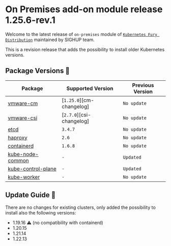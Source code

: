 # On Premises add-on module release 1.25.6-rev.1

Welcome to the latest release of `on-premises` module of [`Kubernetes Fury Distribution`](https://github.com/sighupio/fury-distribution) maintained by SIGHUP team.

This is a revision release that adds the possibility to install older Kubernetes versions.

## Package Versions 🚢

| Package                                        | Supported Version        | Previous Version |
| ---------------------------------------------- | ------------------------ | ---------------- |
| [vmware-cm](katalog/vmware-cm)                 | [`1.25.0`][cm-changelog] | `No update`      |
| [vmware-csi](katalog/vmware-csi)               | [`2.7.0`][csi-changelog] | `No update`      |
| [etcd](roles/etcd)                             | `3.4.7`                  | `No update`      |
| [haproxy](roles/haproxy)                       | `2.6`                    | `No update`      |
| [containerd](roles/containerd)                 | `1.6.8`                  | `No update`      |
| [kube-node-common](roles/kube-node-common)     | `-`                      | `Updated`        |
| [kube-control-plane](roles/kube-control-plane) | `-`                      | `Updated`        |
| [kube-worker](roles/kube-worker)               | `-`                      | `No update`      |

## Update Guide 🦮

There are no changes for existing clusters, only added the possibility to install also the following versions:

- 1.19.16 :warning: (no compatibility with containerd)
- 1.20.15
- 1.21.14
- 1.22.13